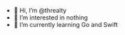 - 👋 Hi, I’m @threalty
- 👀 I’m interested in nothing
- 🌱 I’m currently learning Go and Swift

<!---
threalty/threalty is a ✨ special ✨ repository because its `README.md` (this file) appears on your GitHub profile.
You can click the Preview link to take a look at your changes.
--->
